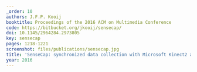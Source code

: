 ```yaml
---
_order: 10
authors: J.F.P. Kooij
booktitle: Proceedings of the 2016 ACM on Multimedia Conference
code: https://bitbucket.org/jkooij/sensecap/
doi: 10.1145/2964284.2973805
key: sensecap
pages: 1218-1221
screenshot: files/publications/sensecap.jpg
title: 'SenseCap: synchronized data collection with Microsoft Kinect2 and LeapMotion'
year: 2016
---
```


